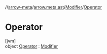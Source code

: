 //[arrow-meta](../../../../index.md)/[arrow.meta.ast](../../index.md)/[Modifier](../index.md)/[Operator](index.md)

# Operator

[jvm]\
object [Operator](index.md) : [Modifier](../index.md)
